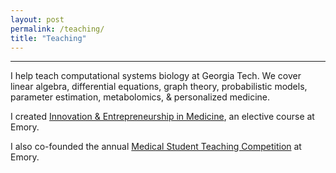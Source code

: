 ```yaml
---
layout: post
permalink: /teaching/
title: "Teaching"
---
```


---

I help teach computational systems biology at Georgia Tech. We cover linear algebra, differential equations, graph theory, probabilistic models, parameter estimation, metabolomics, & personalized medicine.

I created [Innovation & Entrepreneurship in Medicine](http://erikreinertsen.com/iemed), an elective course at Emory.

I also co-founded the annual [Medical Student Teaching Competition](http://emorymstc.com) at Emory.
